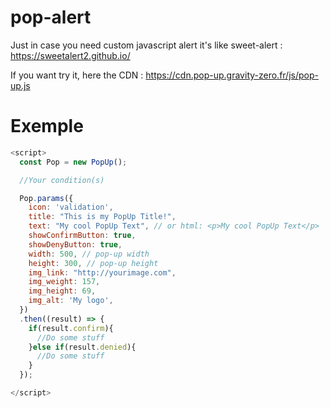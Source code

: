 # pop-alert
Just in case you need custom javascript alert
it's like sweet-alert : https://sweetalert2.github.io/

If you want try it, here the CDN : https://cdn.pop-up.gravity-zero.fr/js/pop-up.js
# Exemple 
```javascript
<script>  
  const Pop = new PopUp();

  //Your condition(s)

  Pop.params({
    icon: 'validation',
    title: "This is my PopUp Title!",
    text: "My cool PopUp Text", // or html: <p>My cool PopUp Text</p>
    showConfirmButton: true,
    showDenyButton: true,
    width: 500, // pop-up width
    height: 300, // pop-up height
    img_link: "http://yourimage.com",
    img_weight: 157,
    img_height: 69,
    img_alt: 'My logo',
  })
  .then((result) => {
    if(result.confirm){
      //Do some stuff
    }else if(result.denied){
      //Do some stuff
    }
  });

</script>
```